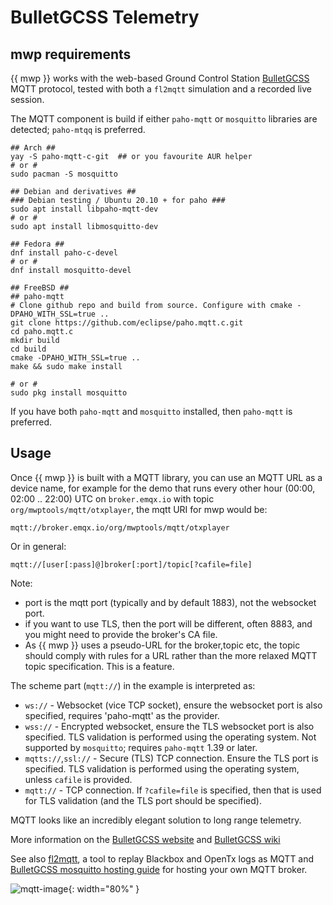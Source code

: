 
# BulletGCSS Telemetry

## mwp requirements

{{ mwp }} works with the web-based Ground Control Station [BulletGCSS](https://bulletgcss.fpvsampa.com/) MQTT protocol, tested with both a `fl2mqtt` simulation and a recorded live session.

The MQTT component is build if either `paho-mqtt` or `mosquitto` libraries are detected; `paho-mtqq` is preferred.

    ## Arch ##
    yay -S paho-mqtt-c-git  ## or you favourite AUR helper
    # or #
    sudo pacman -S mosquitto

    ## Debian and derivatives ##
    ### Debian testing / Ubuntu 20.10 + for paho ###
    sudo apt install libpaho-mqtt-dev
    # or #
    sudo apt install libmosquitto-dev

    ## Fedora ##
    dnf install paho-c-devel
    # or #
    dnf install mosquitto-devel

    ## FreeBSD ##
    ## paho-mqtt
    # Clone github repo and build from source. Configure with cmake -DPAHO_WITH_SSL=true ..
    git clone https://github.com/eclipse/paho.mqtt.c.git
    cd paho.mqtt.c
    mkdir build
    cd build
    cmake -DPAHO_WITH_SSL=true ..
    make && sudo make install

    # or #
    sudo pkg install mosquitto

If you have both `paho-mqtt` and `mosquitto` installed, then `paho-mqtt` is preferred.

## Usage

Once {{ mwp }} is built with a MQTT library, you can use an MQTT URL as a device name, for example for the demo that runs every other hour (00:00, 02:00 .. 22:00) UTC on `broker.emqx.io` with topic `org/mwptools/mqtt/otxplayer`, the mqtt URI for mwp would be:

    mqtt://broker.emqx.io/org/mwptools/mqtt/otxplayer

Or in general:

    mqtt://[user[:pass]@]broker[:port]/topic[?cafile=file]

Note:

* port is the mqtt port (typically and by default 1883), not the websocket port.
* if you want to use TLS, then the port will be different, often 8883, and you might need to provide the broker's CA file.
* As {{ mwp }} uses a pseudo-URL for the broker,topic etc, the topic should comply with rules for a URL rather than the more relaxed MQTT topic specification. This is a feature.

The scheme part (`mqtt://`) in the example is interpreted as:

* `ws://` - Websocket (vice TCP socket), ensure the websocket port is also specified, requires 'paho-mqtt' as the provider.
* `wss://` - Encrypted websocket, ensure the TLS websocket port is also specified. TLS validation is performed using the operating system. Not supported by `mosquitto`; requires `paho-mqtt` 1.39 or later.
* `mqtts://`,`ssl://` - Secure (TLS) TCP connection. Ensure the TLS port is specified. TLS validation is performed using the operating system, unless `cafile` is provided.
* `mqtt://` - TCP connection. If `?cafile=file` is specified, then that is used for TLS validation (and the TLS port should be specified).

MQTT looks like an incredibly elegant solution to long range telemetry.

More information on the [BulletGCSS website](https://bulletgcss.fpvsampa.com/) and [BulletGCSS wiki](https://github.com/danarrib/BulletGCSS/wiki)

See also [fl2mqtt](https://github.com/stronnag/bbl2kml), a tool to replay Blackbox and OpenTx logs as MQTT and [BulletGCSS mosquitto hosting guide](https://github.com/danarrib/BulletGCSS/wiki/Self-Hosting-a-MQTT-server--(broker)) for hosting your own MQTT broker.

![mqtt-image](images/mqtt-replay.avif){: width="80%" }
